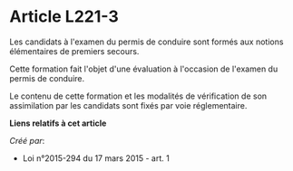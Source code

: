 # Article L221-3

Les candidats à l'examen du permis de conduire sont formés aux notions élémentaires de premiers secours. 

Cette formation fait l'objet d'une évaluation à l'occasion de l'examen du permis de conduire. 

Le contenu de cette formation et les modalités de vérification de son assimilation par les candidats sont fixés par voie
réglementaire.

**Liens relatifs à cet article**

_Créé par_:

  - Loi n°2015-294 du 17 mars 2015 - art. 1
